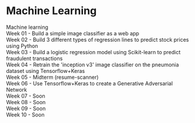 # Machine Learning
Machine learning\
Week 01 - Build a simple image classifier as a web app\
Week 02 - Build 3 different types of regression lines to predict stock prices using Python\
Week 03 - Build a logistic regression model using Scikit-learn to predict fraudulent transactions\
Week 04 - Retrain the 'inception v3' image classifier on the pneumonia dataset using Tensorflow+Keras\
Week 05 - Midterm (resume-scanner)\
Week 06 - Use Tensorflow+Keras to create a Generative Adversarial Network\
Week 07 - Soon\
Week 08 - Soon\
Week 09 - Soon\
Week 10 - Soon
